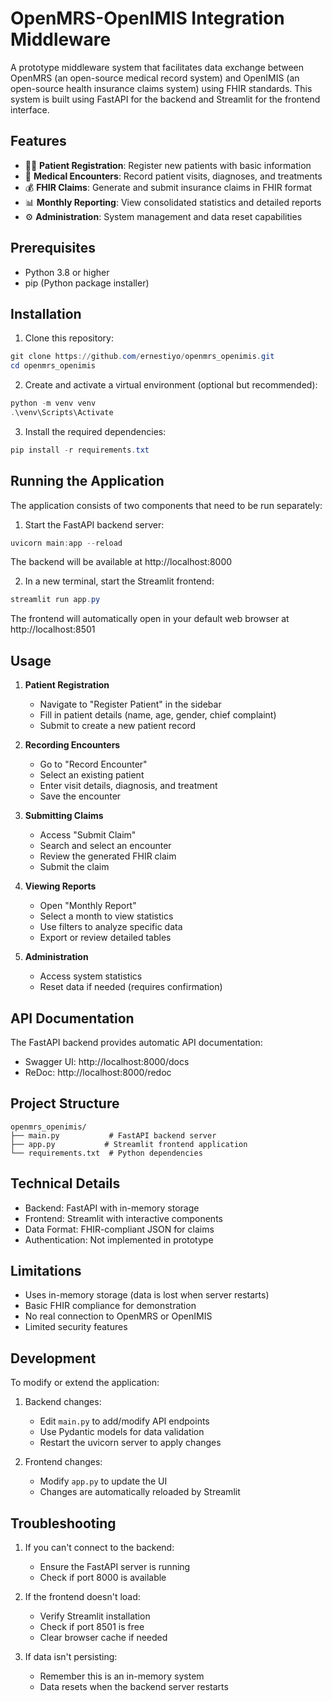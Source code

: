# OpenMRS-OpenIMIS Integration Middleware

A prototype middleware system that facilitates data exchange between OpenMRS (an open-source medical record system) and OpenIMIS (an open-source health insurance claims system) using FHIR standards. This system is built using FastAPI for the backend and Streamlit for the frontend interface.

## Features

- 🧑‍⚕️ **Patient Registration**: Register new patients with basic information
- 📝 **Medical Encounters**: Record patient visits, diagnoses, and treatments
- 💰 **FHIR Claims**: Generate and submit insurance claims in FHIR format
- 📊 **Monthly Reporting**: View consolidated statistics and detailed reports
- ⚙️ **Administration**: System management and data reset capabilities

## Prerequisites

- Python 3.8 or higher
- pip (Python package installer)

## Installation

1. Clone this repository:
```powershell
git clone https://github.com/ernestiyo/openmrs_openimis.git
cd openmrs_openimis
```

2. Create and activate a virtual environment (optional but recommended):
```powershell
python -m venv venv
.\venv\Scripts\Activate
```

3. Install the required dependencies:
```powershell
pip install -r requirements.txt
```

## Running the Application

The application consists of two components that need to be run separately:

1. Start the FastAPI backend server:
```powershell
uvicorn main:app --reload
```
The backend will be available at http://localhost:8000

2. In a new terminal, start the Streamlit frontend:
```powershell
streamlit run app.py
```
The frontend will automatically open in your default web browser at http://localhost:8501

## Usage

1. **Patient Registration**
   - Navigate to "Register Patient" in the sidebar
   - Fill in patient details (name, age, gender, chief complaint)
   - Submit to create a new patient record

2. **Recording Encounters**
   - Go to "Record Encounter"
   - Select an existing patient
   - Enter visit details, diagnosis, and treatment
   - Save the encounter

3. **Submitting Claims**
   - Access "Submit Claim"
   - Search and select an encounter
   - Review the generated FHIR claim
   - Submit the claim

4. **Viewing Reports**
   - Open "Monthly Report"
   - Select a month to view statistics
   - Use filters to analyze specific data
   - Export or review detailed tables

5. **Administration**
   - Access system statistics
   - Reset data if needed (requires confirmation)

## API Documentation

The FastAPI backend provides automatic API documentation:
- Swagger UI: http://localhost:8000/docs
- ReDoc: http://localhost:8000/redoc

## Project Structure

```
openmrs_openimis/
├── main.py           # FastAPI backend server
├── app.py           # Streamlit frontend application
└── requirements.txt  # Python dependencies
```

## Technical Details

- Backend: FastAPI with in-memory storage
- Frontend: Streamlit with interactive components
- Data Format: FHIR-compliant JSON for claims
- Authentication: Not implemented in prototype

## Limitations

- Uses in-memory storage (data is lost when server restarts)
- Basic FHIR compliance for demonstration
- No real connection to OpenMRS or OpenIMIS
- Limited security features

## Development

To modify or extend the application:

1. Backend changes:
   - Edit `main.py` to add/modify API endpoints
   - Use Pydantic models for data validation
   - Restart the uvicorn server to apply changes

2. Frontend changes:
   - Modify `app.py` to update the UI
   - Changes are automatically reloaded by Streamlit

## Troubleshooting

1. If you can't connect to the backend:
   - Ensure the FastAPI server is running
   - Check if port 8000 is available

2. If the frontend doesn't load:
   - Verify Streamlit installation
   - Check if port 8501 is free
   - Clear browser cache if needed

3. If data isn't persisting:
   - Remember this is an in-memory system
   - Data resets when the backend server restarts
